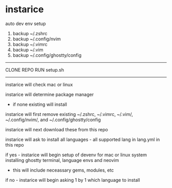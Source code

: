 # instarice

auto dev env setup

1. backup ~/.zshrc
2. backup ~/.config/nvim
3. backup ~/.vimrc
4. backup ~/.vim
5. backup ~/.config/ghostty/config

---

CLONE REPO
RUN setup.sh

---

instarice will check mac or linux

instarice will determine package manager

- if none existing will install

instarice will first remove existing ~/.zshrc, ~/.vimrc, ~/.vim/, ~/.config/nvim/, and ~/.config/ghostty/config

instarice will next download these from this repo

instarice will ask to install all languages - all supported lang in lang.yml in this repo

if yes - instarice will begin setup of devenv for mac or linux system installing ghostty terminal, language envs and neovim

- this will include neceassary gems, modules, etc

if no - instarice will begin asking 1 by 1 which language to install
